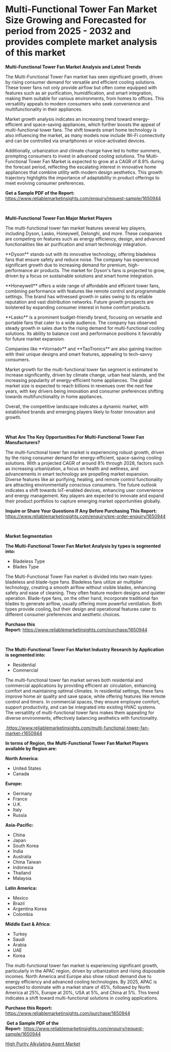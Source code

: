 <p><h1>Multi-Functional Tower Fan Market Size Growing and Forecasted for period from 2025 - 2032 and provides complete market analysis of this market</h1></p><p><strong>Multi-Functional Tower Fan Market Analysis and Latest Trends</strong></p>
<p><p>The Multi-Functional Tower Fan market has seen significant growth, driven by rising consumer demand for versatile and efficient cooling solutions. These tower fans not only provide airflow but often come equipped with features such as air purification, humidification, and smart integration, making them suitable for various environments, from homes to offices. This versatility appeals to modern consumers who seek convenience and multifunctionality in their appliances.</p><p>Market growth analysis indicates an increasing trend toward energy-efficient and space-saving appliances, which further boosts the appeal of multi-functional tower fans. The shift towards smart home technology is also influencing the market, as many models now include Wi-Fi connectivity and can be controlled via smartphones or voice-activated devices.</p><p>Additionally, urbanization and climate change have led to hotter summers, prompting consumers to invest in advanced cooling solutions. The Multi-Functional Tower Fan Market is expected to grow at a CAGR of 8.9% during the forecast period, reflecting the escalating interest in innovative home appliances that combine utility with modern design aesthetics. This growth trajectory highlights the importance of adaptability in product offerings to meet evolving consumer preferences.</p></p>
<p><strong>Get a Sample PDF of the Report:&nbsp;</strong> <a href="https://www.reliablemarketinsights.com/enquiry/request-sample/1650944?utm_campaign=2538&utm_medium=2&utm_source=Github&utm_content=ia&utm_term=23032025&utm_id=multi-functional-tower-fan">https://www.reliablemarketinsights.com/enquiry/request-sample/1650944</a></p>
<p>&nbsp;</p>
<p><strong>Multi-Functional Tower Fan Major Market Players</strong></p>
<p><p>The multi-functional tower fan market features several key players, including Dyson, Lasko, Honeywell, Delonghi, and more. These companies are competing on features such as energy efficiency, design, and advanced functionalities like air purification and smart technology integration.</p><p>**Dyson** stands out with its innovative technology, offering bladeless fans that ensure safety and reduce noise. The company has experienced significant growth due to increasing demand for premium, high-performance air products. The market for Dyson's fans is projected to grow, driven by a focus on sustainable solutions and smart home integration.</p><p>**Honeywell** offers a wide range of affordable and efficient tower fans, combining performance with features like remote control and programmable settings. The brand has witnessed growth in sales owing to its reliable reputation and vast distribution networks. Future growth prospects are bolstered by expanding consumer interest in home comfort products.</p><p>**Lasko** is a prominent budget-friendly brand, focusing on versatile and portable fans that cater to a wide audience. The company has observed steady growth in sales due to the rising demand for multi-functional cooling solutions. Its ability to balance cost and performance positions it favorably for future market expansion.</p><p>Companies like **Vornado** and **TaoTronics** are also gaining traction with their unique designs and smart features, appealing to tech-savvy consumers. </p><p>Market growth for the multi-functional tower fan segment is estimated to increase significantly, driven by climate change, urban heat islands, and the increasing popularity of energy-efficient home appliances. The global market size is expected to reach billions in revenues over the next few years, with key drivers being innovation and consumer preferences shifting towards multifunctionality in home appliances. </p><p>Overall, the competitive landscape indicates a dynamic market, with established brands and emerging players likely to foster innovation and growth.</p></p>
<p>&nbsp;</p>
<p><strong>What Are The Key Opportunities For Multi-Functional Tower Fan Manufacturers?</strong></p>
<p><p>The multi-functional tower fan market is experiencing robust growth, driven by the rising consumer demand for energy-efficient, space-saving cooling solutions. With a projected CAGR of around 8% through 2028, factors such as increasing urbanization, a focus on health and wellness, and advancements in smart technology are propelling market expansion. Diverse features like air purifying, heating, and remote control functionality are attracting environmentally conscious consumers. The future outlook indicates a shift towards IoT-enabled devices, enhancing user convenience and energy management. Key players are expected to innovate and expand their product portfolios to capture emerging market opportunities globally.</p></p>
<p><strong>Inquire or Share Your Questions If Any Before Purchasing This Report:</strong> <a href="https://www.reliablemarketinsights.com/enquiry/pre-order-enquiry/1650944?utm_campaign=2538&utm_medium=2&utm_source=Github&utm_content=ia&utm_term=23032025&utm_id=multi-functional-tower-fan">https://www.reliablemarketinsights.com/enquiry/pre-order-enquiry/1650944</a></p>
<p>&nbsp;</p>
<p><strong>Market Segmentation</strong></p>
<p><strong>The Multi-Functional Tower Fan Market Analysis by types is segmented into:</strong></p>
<p><ul><li>Bladeless Type</li><li>Blades Type</li></ul></p>
<p><p>The Multi-Functional Tower Fan market is divided into two main types: bladeless and blade-type fans. Bladeless fans utilize air multiplier technology, creating a smooth airflow without visible blades, enhancing safety and ease of cleaning. They often feature modern designs and quieter operation. Blade-type fans, on the other hand, incorporate traditional fan blades to generate airflow, usually offering more powerful ventilation. Both types provide cooling, but their design and operational features cater to different consumer preferences and aesthetic choices.</p></p>
<p><strong>Purchase this Report:&nbsp;</strong><a href="https://www.reliablemarketinsights.com/purchase/1650944?utm_campaign=2538&utm_medium=2&utm_source=Github&utm_content=ia&utm_term=23032025&utm_id=multi-functional-tower-fan">https://www.reliablemarketinsights.com/purchase/1650944</a></p>
<p>&nbsp;</p>
<p><strong>The Multi-Functional Tower Fan Market Industry Research by Application is segmented into:</strong></p>
<p><ul><li>Residential</li><li>Commercial</li></ul></p>
<p><p>The multi-functional tower fan market serves both residential and commercial applications by providing efficient air circulation, enhancing comfort and maintaining optimal climates. In residential settings, these fans improve home air quality and save space, while offering features like remote control and timers. In commercial spaces, they ensure employee comfort, support productivity, and can be integrated into existing HVAC systems. The versatility of multi-functional tower fans makes them appealing for diverse environments, effectively balancing aesthetics with functionality.</p></p>
<p><a href="https://www.reliablemarketinsights.com/multi-functional-tower-fan-market-r1650944?utm_campaign=2538&utm_medium=2&utm_source=Github&utm_content=ia&utm_term=23032025&utm_id=multi-functional-tower-fan">&nbsp;https://www.reliablemarketinsights.com/multi-functional-tower-fan-market-r1650944</a></p>
<p><strong>In terms of Region, the Multi-Functional Tower Fan Market Players available by Region are:</strong></p>
<p>
    <p> <strong> North America: </strong>
        <ul>
            <li>United States</li>
            <li>Canada</li>
        </ul>
        </p> 
    <p> <strong> Europe: </strong>
        <ul>
            <li>Germany</li>
            <li>France</li>
            <li>U.K.</li>
            <li>Italy</li>
            <li>Russia</li>
        </ul>
        </p> 
    <p> <strong> Asia-Pacific: </strong>
        <ul>
            <li>China</li>
            <li>Japan</li>
            <li>South Korea</li>
            <li>India</li>
            <li>Australia</li>
            <li>China Taiwan</li>
            <li>Indonesia</li>
            <li>Thailand</li>
            <li>Malaysia</li>
        </ul>
        </p> 
    <p> <strong> Latin America: </strong>
        <ul>
            <li>Mexico</li>
            <li>Brazil</li>
            <li>Argentina Korea</li>
            <li>Colombia</li>
        </ul>
        </p> 
    <p> <strong> Middle East & Africa: </strong>
        <ul>
            <li>Turkey</li>
            <li>Saudi</li>
            <li>Arabia</li>
            <li>UAE</li>
            <li>Korea</li>
        </ul>
    </p>
    </p>
<p><p>The multi-functional tower fan market is experiencing significant growth, particularly in the APAC region, driven by urbanization and rising disposable incomes. North America and Europe also show robust demand due to energy efficiency and advanced cooling technologies. By 2025, APAC is expected to dominate with a market share of 45%, followed by North America at 25%, Europe at 20%, USA at 5%, and China at 5%. This trend indicates a shift toward multi-functional solutions in cooling applications.</p></p>
<p><strong>Purchase this Report: </strong><a href="https://www.reliablemarketinsights.com/purchase/1650944?utm_campaign=2538&utm_medium=2&utm_source=Github&utm_content=ia&utm_term=23032025&utm_id=multi-functional-tower-fan">https://www.reliablemarketinsights.com/purchase/1650944</a></p>
<p>&nbsp;<strong>Get a Sample PDF of the Report:&nbsp;&nbsp;</strong><a href="https://www.reliablemarketinsights.com/enquiry/request-sample/1650944?utm_campaign=2538&utm_medium=2&utm_source=Github&utm_content=ia&utm_term=23032025&utm_id=multi-functional-tower-fan">https://www.reliablemarketinsights.com/enquiry/request-sample/1650944</a></p>
<p><strong></strong></p>
<p><p><a href="https://github.com/waverlyam689/Market-Research-Report-List-1/blob/main/high-purity-alkylating-agent-market.md?utm_campaign=2538&utm_medium=2&utm_source=Github&utm_content=ia&utm_term=23032025&utm_id=multi-functional-tower-fan">High Purity Alkylating Agent Market</a></p></p>